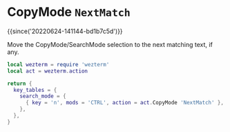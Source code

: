 # CopyMode `NextMatch`

{{since('20220624-141144-bd1b7c5d')}}

Move the CopyMode/SearchMode selection to the next matching text, if any.

```lua
local wezterm = require 'wezterm'
local act = wezterm.action

return {
  key_tables = {
    search_mode = {
      { key = 'n', mods = 'CTRL', action = act.CopyMode 'NextMatch' },
    },
  },
}
```
